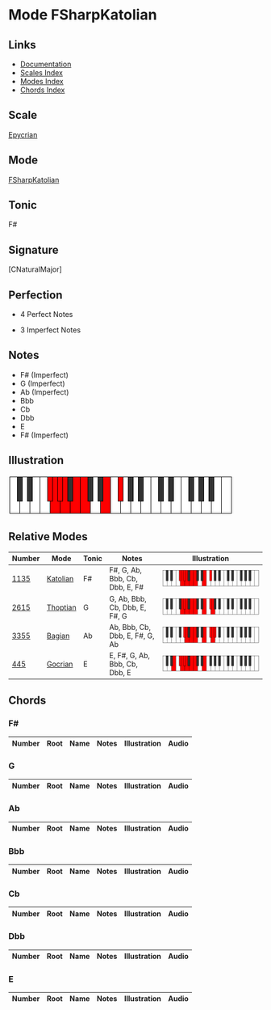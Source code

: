 # Mode FSharpKatolian

## Links

- [Documentation](index.md)
- [Scales Index](Scales.md)
- [Modes Index](Modes.md)
- [Chords Index](Chords.md)

## Scale

[Epycrian](ScaleEpycrian.md)

## Mode

[FSharpKatolian](ModeFSharpKatolian.md)

## Tonic

F#

## Signature

[CNaturalMajor]

## Perfection

 - 4 Perfect Notes

 - 3 Imperfect Notes

## Notes

- F# (Imperfect)
- G (Imperfect)
- Ab (Imperfect)
- Bbb
- Cb
- Dbb
- E
- F# (Imperfect)

## Illustration

![FSharpKatolian](ModeFSharpKatolian.png)

## Relative Modes

| Number | Mode | Tonic | Notes | Illustration |
|--------|------|-------|-------|--------------|
| [1135](https://ianring.com/musictheory/scales/1135) | [Katolian](ModeKatolian.md) | F# | F#, G, Ab, Bbb, Cb, Dbb, E, F# | ![FSharpKatolian](ModeFSharpKatolian.png) |
| [2615](https://ianring.com/musictheory/scales/2615) | [Thoptian](ModeThoptian.md) | G | G, Ab, Bbb, Cb, Dbb, E, F#, G | ![GNaturalThoptian](ModeGNaturalThoptian.png) |
| [3355](https://ianring.com/musictheory/scales/3355) | [Bagian](ModeBagian.md) | Ab | Ab, Bbb, Cb, Dbb, E, F#, G, Ab | ![AFlatBagian](ModeAFlatBagian.png) |
| [445](https://ianring.com/musictheory/scales/445) | [Gocrian](ModeGocrian.md) | E | E, F#, G, Ab, Bbb, Cb, Dbb, E | ![ENaturalGocrian](ModeENaturalGocrian.png) |

## Chords

### F#

| Number | Root | Name | Notes | Illustration | Audio |
|--------|------|------|-------|--------------|-------|

### G

| Number | Root | Name | Notes | Illustration | Audio |
|--------|------|------|-------|--------------|-------|

### Ab

| Number | Root | Name | Notes | Illustration | Audio |
|--------|------|------|-------|--------------|-------|

### Bbb

| Number | Root | Name | Notes | Illustration | Audio |
|--------|------|------|-------|--------------|-------|

### Cb

| Number | Root | Name | Notes | Illustration | Audio |
|--------|------|------|-------|--------------|-------|

### Dbb

| Number | Root | Name | Notes | Illustration | Audio |
|--------|------|------|-------|--------------|-------|

### E

| Number | Root | Name | Notes | Illustration | Audio |
|--------|------|------|-------|--------------|-------|

